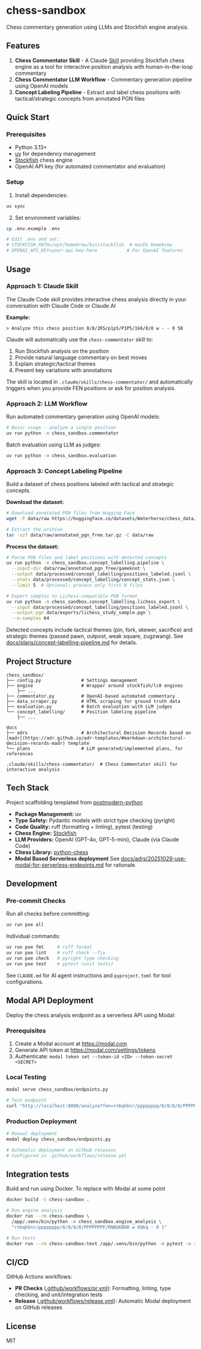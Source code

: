 # chess-sandbox

Chess commentary generation using LLMs and Stockfish engine analysis.

## Features

1. **Chess Commentator Skill** - A Claude [Skill](https://www.anthropic.com/news/skills) providing Stockfish chess engine as a tool for interactive position analysis with human-in-the-loop commentary
2. **Chess Commentator LLM Workflow** - Commentary generation pipeline using OpenAI models
3. **Concept Labeling Pipeline** - Extract and label chess positions with tactical/strategic concepts from annotated PGN files

## Quick Start

### Prerequisites

- Python 3.13+
- [uv](https://docs.astral.sh/uv/) for dependency management
- [Stockfish](https://stockfishchess.org/download/) chess engine
- OpenAI API key (for automated commentator and evaluation)

### Setup

1. Install dependencies:
```bash
uv sync
```

2. Set environment variables:
```bash
cp .env.example .env

# Edit .env and set:
# STOCKFISH_PATH=/opt/homebrew/bin/stockfish  # macOS Homebrew
# OPENAI_API_KEY=your-api-key-here           # For OpenAI features
```

## Usage

### Approach 1: Claude Skill

The Claude Code skill provides interactive chess analysis directly in your conversation with Claude Code or Claude.AI

**Example:**
```
> Analyze this chess position 8/8/2K5/p1p5/P1P5/1k6/8/8 w - - 0 58
```

Claude will automatically use the `chess-commentator` skill to:
1. Run Stockfish analysis on the position
2. Provide natural language commentary on best moves
3. Explain strategic/tactical themes
4. Present key variations with annotations

The skill is located in `.claude/skills/chess-commentator/` and automatically triggers when you provide FEN positions or ask for position analysis.

### Approach 2: LLM Workflow

Run automated commentary generation using OpenAI models:

```bash
# Basic usage - analyze a single position
uv run python -m chess_sandbox.commentator
```

Batch evaluation using LLM as judges:

```bash
uv run python -m chess_sandbox.evaluation
```

### Approach 3: Concept Labeling Pipeline

Build a dataset of chess positions labeled with tactical and strategic concepts.

**Download the dataset:**
```bash
# Download annotated PGN files from Hugging Face
wget -P data/raw https://huggingface.co/datasets/Waterhorse/chess_data/resolve/main/chessclip_data/annotated_pgn/annotated_pgn_free.tar.gz

# Extract the archive
tar -xzf data/raw/annotated_pgn_free.tar.gz -C data/raw
```

**Process the dataset:**
```bash
# Parse PGN files and label positions with detected concepts
uv run python -m chess_sandbox.concept_labelling.pipeline \
  --input-dir data/raw/annotated_pgn_free/gameknot \
  --output data/processed/concept_labelling/positions_labeled.jsonl \
  --stats data/processed/concept_labelling/concept_stats.json \
  --limit 5  # Optional: process only first N files

# Export samples to Lichess-compatible PGN format
uv run python -m chess_sandbox.concept_labelling.lichess_export \
  --input data/processed/concept_labelling/positions_labeled.jsonl \
  --output-pgn data/exports/lichess_study_sample.pgn \
  --n-samples 64
```

Detected concepts include tactical themes (pin, fork, skewer, sacrifice) and strategic themes (passed pawn, outpost, weak square, zugzwang). See [docs/plans/concept-labelling-pipeline.md](docs/plans/concept-labelling-pipeline.md) for details.

## Project Structure

```
chess_sandbox/
├── config.py               # Settings management
├── engine                  # Wrapper around stockfish/lc0 engines
    ├── ...
├── commentator.py          # OpenAI-based automated commentary
├── data_scraper.py         # HTML scraping for ground truth data
├── evaluation.py           # Batch evaluation with LLM judges
└── concept_labelling/      # Position labeling pipeline
    ├── ...

docs
├── adrs                    # Architectural Decision Records based on [madr](https://adr.github.io/adr-templates/#markdown-architectural-decision-records-madr) template
└── plans                   # LLM generated/implemented plans, for references

.claude/skills/chess-commentator/  # Chess Commentator skill for interactive analysis
```

## Tech Stack

Project scaffolding templated from [postmodern-python](https://github.com/carderne/postmodern-python)

- **Package Management:** uv
- **Type Safety:** Pydantic models with strict type checking (pyright)
- **Code Quality:** ruff (formatting + linting), pytest (testing)
- **Chess Engine:** [Stockfish](https://stockfishchess.org/)
- **LLM Providers:** OpenAI (GPT-4o, GPT-5-mini), Claude (via Claude Code)
- **Chess Library:** [python-chess](https://python-chess.readthedocs.io/)
- **Modal Based Serverless deployment** See [docs/adrs/20251029-use-modal-for-serverless-endpoints.md](docs/adrs/20251029-use-modal-for-serverless-endpoints.md) for rationale.

## Development

### Pre-commit Checks

Run all checks before committing:
```bash
uv run poe all
```

Individual commands:
```bash
uv run poe fmt     # ruff format
uv run poe lint    # ruff check --fix
uv run poe check   # pyright type checking
uv run poe test    # pytest (unit tests)
```

See `CLAUDE.md` for AI agent instructions and `pyproject.toml` for tool configurations.

## Modal API Deployment

Deploy the chess analysis endpoint as a serverless API using Modal:

### Prerequisites

1. Create a Modal account at https://modal.com
2. Generate API token at https://modal.com/settings/tokens
3. Authenticate: `modal token set --token-id <ID> --token-secret <SECRET>`

### Local Testing

```bash
modal serve chess_sandbox/endpoints.py

# Test endpoint
curl "http://localhost:8000/analyze?fen=rnbqkbnr/pppppppp/8/8/8/8/PPPPPPPP/RNBQKBNR%20w%20KQkq%20-%200%201&depth=20&num_lines=5"
```

### Production Deployment

```bash
# Manual deployment
modal deploy chess_sandbox/endpoints.py

# Automatic deployment on GitHub releases
# Configured in .github/workflows/release.yml
```

## Integration tests

Build and run using Docker. To replace with Modal at some point

```bash
docker build -t chess-sandbox .

# Run engine analysis
docker run --rm chess-sandbox \
  /app/.venv/bin/python -m chess_sandbox.engine_analysis \
  "rnbqkbnr/pppppppp/8/8/8/8/PPPPPPPP/RNBQKBNR w KQkq - 0 1"

# Run tests
docker run --rm chess-sandbox:test /app/.venv/bin/python -m pytest -m integration -v
```

## CI/CD

GitHub Actions workflows:
- **PR Checks** ([.github/workflows/pr.yml](.github/workflows/pr.yml)): Formatting, linting, type checking, and unit/integration tests
- **Release** ([.github/workflows/release.yml](.github/workflows/release.yml)): Automatic Modal deployment on GitHub releases

## License

MIT
